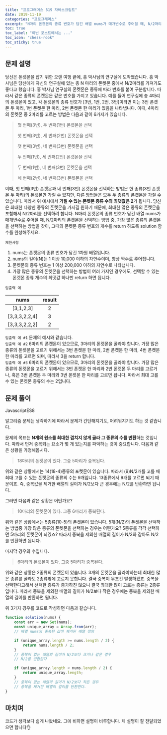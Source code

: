```yaml
---
title: "프로그래머스 519 자바스크립트"
date: 2019-11-19
categories: "프로그래머스"
excerpt: "N마리 폰켓몬의 종류 번호가 담긴 배열 nums가 매개변수로 주어질 때, N/2마리의 폰켓몬을 선택하는 방법 중, 가장 많은 종류의 폰켓몬을 선택하는 방법을 찾아, 그때의 폰켓몬 종류 번호의 개수를 return 하도록 solution 함수를 완성해주세요."
toc: true 
toc_label: "이번 포스트에서는 ..." 
toc_icon: "chess-rook"
toc_sticky: true
---
```


## 문제 설명
당신은 폰켓몬을 잡기 위한 오랜 여행 끝에, 홍 박사님의 연구실에 도착했습니다. 홍 박사님은 당신에게 자신의 연구실에 있는 총 N 마리의 폰켓몬 중에서 N/2마리를 가져가도 좋다고 했습니다.
홍 박사님 연구실의 폰켓몬은 종류에 따라 번호를 붙여 구분합니다. 따라서 같은 종류의 폰켓몬은 같은 번호를 가지고 있습니다. 예를 들어 연구실에 총 4마리의 폰켓몬이 있고, 각 폰켓몬의 종류 번호가 [3번, 1번, 2번, 3번]이라면 이는 3번 폰켓몬 두 마리, 1번 폰켓몬 한 마리, 2번 폰켓몬 한 마리가 있음을 나타냅니다. 이때, 4마리의 폰켓몬 중 2마리를 고르는 방법은 다음과 같이 6가지가 있습니다.

>첫 번째(3번), 두 번째(1번) 폰켓몬을 선택
>
>첫 번째(3번), 세 번째(2번) 폰켓몬을 선택
>
>첫 번째(3번), 네 번째(3번) 폰켓몬을 선택
>
>두 번째(1번), 세 번째(2번) 폰켓몬을 선택
>
>두 번째(1번), 네 번째(3번) 폰켓몬을 선택
>
>세 번째(2번), 네 번째(3번) 폰켓몬을 선택

이때, 첫 번째(3번) 폰켓몬과 네 번째(3번) 폰켓몬을 선택하는 방법은 한 종류(3번 폰켓몬 두 마리)의 폰켓몬만 가질 수 있지만, 다른 방법들은 모두 두 종류의 폰켓몬을 가질 수 있습니다. 따라서 위 예시에서 **가질 수 있는 폰켓몬 종류 수의 최댓값은 2**가 됩니다.
당신은 최대한 다양한 종류의 폰켓몬을 가지길 원하기 때문에, 최대한 많은 종류의 폰켓몬을 포함해서 N/2마리를 선택하려 합니다. N마리 폰켓몬의 종류 번호가 담긴 배열 nums가 매개변수로 주어질 때, N/2마리의 폰켓몬을 선택하는 방법 중, 가장 많은 종류의 폰켓몬을 선택하는 방법을 찾아, 그때의 폰켓몬 종류 번호의 개수를 return 하도록 solution 함수를 완성해주세요.

`제한사항`

1. nums는 폰켓몬의 종류 번호가 담긴 1차원 배열입니다.
2. nums의 길이(N)는 1 이상 10,000 이하의 자연수이며, 항상 짝수로 주어집니다.
3. 폰켓몬의 종류 번호는 1 이상 200,000 이하의 자연수로 나타냅니다.
4. 가장 많은 종류의 폰켓몬을 선택하는 방법이 여러 가지인 경우에도, 선택할 수 있는 폰켓몬 종류 개수의 최댓값 하나만 return 하면 됩니다.
   
`입출력 예`

|     nums      | result |
| :-----------: | :----: |
|   [3,1,2,3]   |   2    |
| [3,3,3,2,2,4] |   3    |
| [3,3,3,2,2,2] |   2    |

`입출력 예 #1` 
문제의 예시와 같습니다.<br>
`입출력 예 #2`
6마리의 폰켓몬이 있으므로, 3마리의 폰켓몬을 골라야 합니다.
가장 많은 종류의 폰켓몬을 고르기 위해서는 3번 폰켓몬 한 마리, 2번 폰켓몬 한 마리, 4번 폰켓몬 한 마리를 고르면 되며, 따라서 3을 return 합니다.<br>
`입출력 예 #3`
6마리의 폰켓몬이 있으므로, 3마리의 폰켓몬을 골라야 합니다.
가장 많은 종류의 폰켓몬을 고르기 위해서는 3번 폰켓몬 한 마리와 2번 폰켓몬 두 마리를 고르거나, 혹은 3번 폰켓몬 두 마리와 3번 폰켓몬 한 마리를 고르면 됩니다. 따라서 최대 고를 수 있는 폰켓몬 종류의 수는 2입니다.

## 문제 풀이

<span><a class="Javascript"><i class="fab fa-js-square"></i> Javascript</a><a class="Javascriptver">ES8</a></span>

알고리즘 문제는 생각하기에 따라서 문제가 간단해지기도, 어려워지기도 하는 것 같습니다.

문제의 목표는 **N개의 원소를 최대한 겹치지 않게 골라 그 종류의 수를 반환**하는 것입니다. 따라서 먼저 중복되는 요소가 몇 개 있는지를  파악하는 것이 중요합니다. 다음과 같은 상황을 가정해봅시다.<br>
> 18마리의 폰켓몬이 있다. 그중 5마리가 중복된다. 

위와 같은 상황에서는 14(18-4)종류의 포켓몬이 있습니다. 따라서 (9)N/2개를 고를 때 최대 고를 수 있는 폰켓몬의 종류의 수는 9개입니다. 13종류에서 9개를 고르면 되기 때문이죠. 즉, 중복값을 제거한 배열의 길이가 N/2보다 큰 경우에는 N/2를 반환하면 됩니다.

그러면 다음과 같은 상황은 어떤가요?<br>
> 10마리의 폰켓몬이 있다. 그중 6마리가 중복된다.

위와 같은 상황에서는 5종류(10-5)의 폰켓몬이 있습니다. 5개(N/2)의 폰켓몬을 선택하는 방법중 가장 많은 종류의 폰켓몬을 선택하는 경우는 어떤가요? 5종류를 각각 선택하면 5마리의 폰켓몬이 되겠죠? 따라서 중복을 제외한 배열의 길이가 N/2와 같아도 N/2를 반환하면 됩니다.

마지막 경우의 수입니다.<br>
> 6마리의 폰켓몬이 있다. 그중 5마리가 중복된다.

위와 같은 상황은 2종류의 폰켓몬이 있습니다. 3개의 폰켓몬을 골라야하는데 최대한 많은 종류를 골라도 2종류밖에 고르지 못합니다. 결국 중복이 무조건 발생하겠죠. 중복을 선택한다고해서 선택한 종류가 증가하진 않으니 결국 최대한 많이 고르는 종류는 2종류입니다. 따라서 중복을 제외한 배열의 길이가 N/2보다 작은 경우에는 중복을 제외한 배열의 길이를 반환하면 됩니다.

위 3가지 경우를 코드로 작성하면 다음과 같습니다.

~~~javascript
function solution(nums) {
    const arr = new Set(nums);
    const unique_array = Array.from(arr);
    // 배열 nums의 중복된 값이 제거된 배열 정의

    if (unique_array.length >= nums.length / 2) {
        return nums.length / 2;
    }
    // 중복이 없는 배열의 길이가 N/2보다 크거나 같은 경우
    // N/2를 반환한다

    if (unique_array.length < nums.length / 2) {
        return unique_array.length;
    }
    // 중복이 없는 배열의 길이가 N/2보다 작은 경우
    // 중복을 제거한 배열의 길이를 반환한다.
}
~~~

## 마치며
코드가 생각보다 쉽게 나왔네요. 그에 비하면 설명이 비루합니다. 제 설명이 잘 전달되었으면 합니다👌